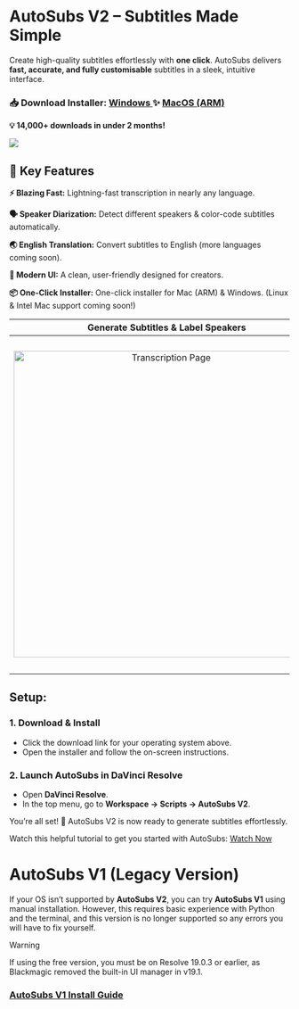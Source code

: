 # AutoSubs V2 – Subtitles Made Simple
Create high-quality subtitles effortlessly with **one click**. AutoSubs delivers **fast, accurate, and fully customisable** subtitles in a sleek, intuitive interface.

### 📥 Download Installer: [Windows ](https://github.com/tmoroney/auto-subs/releases/latest/download/AutoSubs-Win-setup.exe) ✨ [MacOS (ARM)](https://github.com/tmoroney/auto-subs/releases/latest/download/AutoSubs-Mac-ARM.pkg)
**💡 14,000+ downloads in under 2 months!**

<a href="https://www.buymeacoffee.com/tmoroney"><img src="https://img.buymeacoffee.com/button-api/?text=Buy me a coffee&emoji=&slug=tmoroney&button_colour=3562e3&font_colour=ffffff&font_family=Poppins&outline_colour=ffffff&coffee_colour=FFDD00" /></a>

## 🚀 Key Features
**⚡ Blazing Fast:** Lightning-fast transcription in nearly any language.

**🗣️ Speaker Diarization:** Detect different speakers & color-code subtitles automatically.

**🌏 English Translation:** Convert subtitles to English (more languages coming soon).

**🎨 Modern UI:** A clean, user-friendly designed for creators.

**📦 One-Click Installer:** One-click installer for Mac (ARM) & Windows. (Linux & Intel Mac support coming soon!)

Generate Subtitles & Label Speakers |  Advanced Settings
:-------------------------:|:-------------------------:
<img width="550" alt="Transcription Page" src="https://github.com/user-attachments/assets/59803d26-cda0-4b44-ac54-3eb46438f7a6"> | <img width="600" alt="Advanced Settings" src="https://github.com/user-attachments/assets/d136f300-89be-4f0c-a330-57372fd71041">

## Setup:
### 1. Download & Install
- Click the download link for your operating system above.
- Open the installer and follow the on-screen instructions.

### 2. Launch AutoSubs in DaVinci Resolve
- Open **DaVinci Resolve**.
- In the top menu, go to **Workspace → Scripts → AutoSubs V2**.

You’re all set! 🚀 AutoSubs V2 is now ready to generate subtitles effortlessly.

Watch this helpful tutorial to get you started with AutoSubs: [Watch Now](https://www.youtube.com/watch?v=U36KbpoAPxM)

# AutoSubs V1 (Legacy Version)
If your OS isn’t supported by **AutoSubs V2**, you can try **AutoSubs V1** using manual installation. However, this requires basic experience with Python and the terminal, and this version is no longer supported so any errors you will have to fix yourself.
>[!Warning]
If using the free version, you must be on Resolve 19.0.3 or earlier, as Blackmagic removed the built-in UI manager in v19.1.

### [AutoSubs V1 Install Guide](https://github.com/tmoroney/auto-subs/blob/a695224b66e46c62dc716f5336582795e7174f17/V1_README.md)
